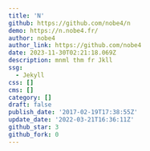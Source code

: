 ```yaml
---
title: 'N'
github: https://github.com/nobe4/n
demo: https://n.nobe4.fr/
author: nobe4
author_link: https://github.com/nobe4
date: 2023-11-30T02:21:18.069Z
description: mnml thm fr Jkll
ssg:
  - Jekyll
css: []
cms: []
category: []
draft: false
publish_date: '2017-02-19T17:38:55Z'
update_date: '2022-03-21T16:36:11Z'
github_star: 3
github_fork: 0
---
```

